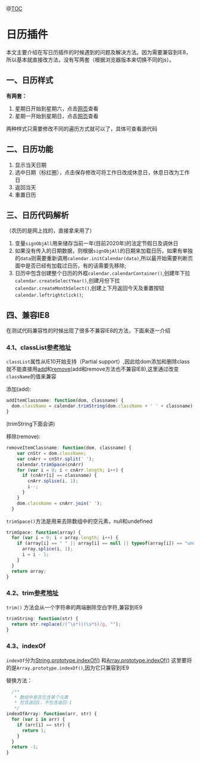 @[TOC](日历插件)

# 日历插件

本文主要介绍在写日历插件的时候遇到的问题及解决方法。因为需要兼容到IE8，所以基本就直接改方法，没有写两套（根据浏览器版本来切换不同的js）。

## 一、日历样式
**有两套：**
1. 星期日开始到星期六，点击[网页](https://onepiece1991.github.io/Plugin/views/calendarModel01.html)查看
2. 星期一开始到星期日，点击[网页](https://onepiece1991.github.io/Plugin/views/calendarModel02.html)查看

两种样式只需要修改不同的遍历方式就可以了，具体可查看源代码

## 二、日历功能
1. 显示当天日期
2. 选中日期（标红圈），点击保存修改可将工作日改成休息日，休息日改为工作日
3. 返回当天
4. 重置日历

## 三、日历代码解析
（农历的是网上找的，直接拿来用了）
1. 变量`signObjAll`用来储存当前一年(目前2020年)的法定节假日及调休日
2. 如果没有传入的日期数据，则根据`signObjAll`的日期来加载日历，如果有单独的`data`则需要重新调用`calendar.initCalendar(data)`,所以最开始需要判断页面中是否已经有加载过日历，有的话需要先移除;
3. 日历中包含创建整个日历的外框`calendar.calendarContainer()`,创建年下拉`calendar.createSelectYear()`,创建月份下拉`calendar.createMonthSelect()`,创建上下月返回今天及重置按钮`calendar.leftrightclick()`;

## 四、兼容IE8
在测试代码兼容性的时候出现了很多不兼容IE8的方法，下面来逐一介绍

### 4.1、classList[参考地址](https://developer.mozilla.org/en-US/docs/Web/API/Element/classList)
`classList`属性从IE10开始支持（Partial support）,因此给dom添加和删除class就不能直接用[add](https://developer.mozilla.org/zh-CN/docs/Web/API/DOMTokenList/add)和[remove](https://developer.mozilla.org/zh-CN/docs/Web/API/DOMTokenList/remove)(add和remove方法也不兼容IE8),这里通过改变`className`的值来兼容

添加(add):
```javascript
addItemClassname: function(dom, classname) {
  dom.className = calendar.trimString(dom.className + ' ' + classname);
}
```
(trimString下面会讲)

移除(remove):
```javascript
removeItemClassname: function(dom, classname) {
    var cnStr = dom.className;
    var cnArr = cnStr.split(' ');
    calendar.trimSpace(cnArr)
    for (var i = 0; i < cnArr.length; i++) {
      if (cnArr[i] == classname) {
        cnArr.splice(i, 1);
        i--;
      }
    }
    dom.className = cnArr.join(' ');
  }
```
`trimSpace()`方法是用来去除数组中的空元素，null和undefined
```javascript
trimSpace: function(array) {
  for (var i = 0; i < array.length; i++) {
    if (array[i] == " " || array[i] == null || typeof(array[i]) == "undefined") {
      array.splice(i, 1);
      i = i - 1;
    }
  }
  return array;
}
```

### 4.2、trim[参考地址](https://developer.mozilla.org/en-US/docs/Web/JavaScript/Reference/Global_Objects/String/Trim)
`trim()` 方法会从一个字符串的两端删除空白字符,兼容到IE9
```javascript
trimString: function(str) {
  return str.replace(/(^\s*)|(\s*$)/g, "");
}
```

### 4.3、indexOf
`indexOf`分为[String.prototype.indexOf()](https://developer.mozilla.org/zh-CN/docs/Web/JavaScript/Reference/Global_Objects/String/indexOf)
和[Array.prototype.indexOf()](https://developer.mozilla.org/zh-CN/docs/Web/JavaScript/Reference/Global_Objects/Array/indexOf)
这里要将的是`Array.prototype.indexOf()`,因为它只兼容到IE9

替换方法：
```javascript
  /**
   * 数组中是否包含某个元素
   * 包含返回1，不包含返回-1
   */
indexOfArray: function(arr, str) {
  for (var i in arr) {
    if (arr[i] == str) {
      return 1;
    }
  }
  return -1;
}
```
